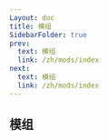 ```yaml
---
Layout: doc
title: 模组
SidebarFolder: true
prev:
  text: 模组
  link: /zh/mods/index
next:
  text: 模组
  link: /zh/mods/index
---
```

## 模组
